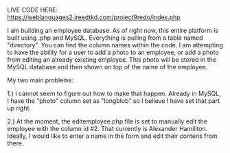 LIVE CODE HERE: https://weblanguages2.jreedtkd.com/project9redo/index.php

I am building an employee database. As of right now, this entire platform is built using .php and MySQL. Everything is pulling from a table named "directory". You can find the column names within the code. I am attempting to have the ability for a user to add a photo to an employee, or add a photo from editing an already existing employee. This photo will be stored in the MySQL database and then shown on top of the name of the employee. 

My two main problems: 

1.) I cannot seem to figure out how to make that happen. Already in MySQL, I have the "photo" column set as "longblob" so I believe I have set that part up right. 

2.) At the moment, the editemployee.php file is set to manually edit the employee with the column id #2. That currently is Alexander Hamiliton. Ideally, I would like to enter a name in the form and edit their contens from there. 
